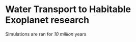 # Water Transport to Habitable Exoplanet research

Simulations are ran for *10 million* years <br/>
